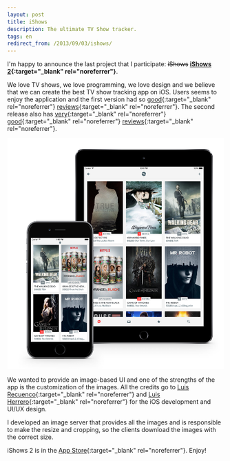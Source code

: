 ```yaml
---
layout: post
title: iShows
description: The ultimate TV Show tracker.
tags: en
redirect_from: /2013/09/03/ishows/
---
```


I'm happy to announce the last project that I participate: <del>iShows</del> **[iShows 2][1]{:target="_blank" rel="noreferrer"}**.

We love TV shows, we love programming, we love design and we believe that we
can create the best TV show tracking app on iOS. Users seems to enjoy the
application and the first version had
so [good](http://lifehacker.com/ishows-keeps-track-of-tv-shows-youve-watched-882374571){:target="_blank" rel="noreferrer"}
[reviews](http://appadvice.com/review/the-ishows-app-is-the-tv-tracker-youve-been-waiting-for/){:target="_blank" rel="noreferrer"}.
The second release also has [very](http://lifehacker.com/ishows-2-tracks-your-favorite-tv-shows-1720013136){:target="_blank" rel="noreferrer"}
[good](http://www.macstories.net/reviews/tracking-tv-shows-with-ishows-2-welding-great-design-with-extensive-customization/){:target="_blank" rel="noreferrer"}
[reviews](http://beautifulpixels.com/ipad/ishows-2-is-a-phenomenal-tv-show-tracking-app-for-ios/){:target="_blank" rel="noreferrer"}.

![iShows][5]

We wanted to provide an image-based UI and one of the strengths of the app is
the customization of the images. All the credits go to [Luis Recuenco][2]{:target="_blank" rel="noreferrer"}
and [Luis Herrero][3]{:target="_blank" rel="noreferrer"} for the iOS development and UI/UX design.

I developed an image server that provides all the images and is responsible to
make the resize and cropping, so the clients download the images with the
correct size.

iShows 2 is in the [App Store][4]{:target="_blank" rel="noreferrer"}. Enjoy!


[1]: http://ishowsapp.com/tv/
[2]: https://twitter.com/luisrecuenco
[3]: https://twitter.com/luishj
[4]: https://itunes.apple.com/app/id992387872
[5]: /assets/images/posts/ishows.png
